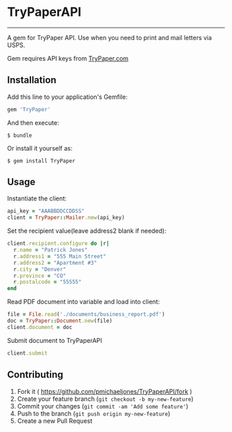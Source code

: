 # TryPaperAPI
---

A gem for TryPaper API. Use when you need to print and mail letters via USPS.

Gem requires API keys from [TryPaper.com](http://trypaper.com)

## Installation

Add this line to your application's Gemfile:

```ruby
gem 'TryPaper'
```

And then execute:

    $ bundle

Or install it yourself as:

    $ gem install TryPaper

## Usage

Instantiate the client:

```ruby
api_key = "AAABBDDCCDDSS"
client = TryPaper::Mailer.new(api_key)
```

Set the recipient value(leave address2 blank if needed):

```ruby
client.recipient.configure do |r|
  r.name = "Patrick Jones"
  r.address1 = "555 Main Street"
  r.address2 = "Apartment #3"
  r.city = "Denver"
  r.province = "CO"
  r.postalcode = "55555"
end
```

Read PDF document into variable and load into client:

```ruby
file = File.read('./documents/business_report.pdf')
doc = TryPaper::Document.new(file)
client.document = doc
```

Submit document to TryPaperAPI
```ruby
client.submit
```

## Contributing

1. Fork it ( https://github.com/pmichaeljones/TryPaperAPI/fork )
2. Create your feature branch (`git checkout -b my-new-feature`)
3. Commit your changes (`git commit -am 'Add some feature'`)
4. Push to the branch (`git push origin my-new-feature`)
5. Create a new Pull Request
